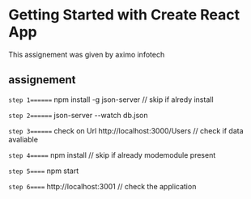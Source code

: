 # Getting Started with Create React App

This assignement  was given by aximo infotech

## assignement
`step 1======`
npm install -g json-server // skip if alredy install

`step 2======`
json-server --watch db.json 

`step 3======`
check on Url
 http://localhost:3000/Users // check if data avaliable

`step 4=====`
npm install    // skip if already modemodule  present

`step 5====`
npm start

`step 6====`
http://localhost:3001             // check the application


